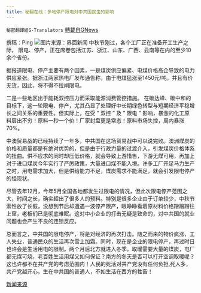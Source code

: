 ```yaml
---
title: 秘翻在线：多地停产限电对中共国民生的影响
---
```

`秘密翻譯組G-Translators` [轉載自GNews](https://gnews.org/zh-hans/1551926/)

撰稿：Ping
![](https://assets.gnews.org/wp-content/uploads/2021/09/Screenshot-2021-09-24-184651.jpg)图片来源：界面新闻
中秋节刚过，各个工厂正在准备开工生产之际， 限电、停产，正在席卷包括江苏、浙江、山东、广西、云南等在内的至少10余个省份。

据报道限电、停产主要有两个因素，一是煤炭供应偏紧、电煤价格高企导致的电力供应紧张。据浙江两家热电厂发布通告称，由于电煤猛涨至1450元/吨，并且有价无货，因此，将不得不拉闸限电。

二是一些地区出于能耗双控压力而采取能源消费管控措施。 在碳达峰、碳中和的目标下，这一轮限电、停产，尤其凸显了处理好中长期绿色转型与短期经济平稳增长之间关系的重要性。但实际上，在受 ” 双控 ” 及 ” 限电 ” 影响，暴涨的化工原料层出不穷！原料一秒一个价！厂家封盘更是常态！原料市场失控，周内暴涨 70%。

中澳贸易战的已经持续了一年多，中共国在这场贸易战中可以说完败。澳洲煤炭的价格和质量都是有绝对优势的，但是由于行政力量的过渡介入，引发煤炭价格体系的扭曲。供不应求的同时却压低价格，就会导致上游惜售，下游无煤可用，再加上对于进口煤炭今年实行了严厉政策，大量进口煤不能入境。许多工厂开足马力生产之时，用电需求加大，但是供给能力不足，煤炭需求不能满足，就会引发限电停产的怪现状。

尽管去年12月，今年5月全国各地都发生过限电的情况，但此次限电停产范围之大，时间之长，确实超出了很多人的预料。特别是很多企业由于订单较少，中秋节索性放了长假，没想到节后却遭遇一波停产限产，眼睁睁看着原材料价格蹭蹭蹭往上窜，老板们已是彻底难眠。这对中小企业的打击无疑是致命的，对中共国的就业问题也会产生不良的连锁反应。

总而言之，中共国的限电停产，将是对经济的再次打击。随之而来的物价疯涨，工人失业，普通民众的生活再次雪上加霜。同时，现在是企业的限电停产，再过时日也许会是生活用电的限制。两个月后北方就进入冬季，取暖需要大量的煤炭，电厂都无煤可烧，老百姓生活用煤又如何保证？南方的冬天是否可以打开空调取暖呢？这也许都不在共产党的考虑范围内！人民的死活对共产党没有任何负担,死人多，共产党越开心。生在中共国的普通人，不如生活在西方的牲畜！

[新闻来源](https://i.ifeng.com/c/89mNQSy4QTU)
